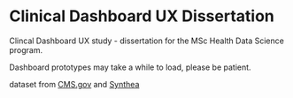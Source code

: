 # Clinical Dashboard UX Dissertation
Clincal Dashboard UX study - dissertation for the MSc Health Data Science program.

Dashboard prototypes may take a while to load, please be patient.

dataset from [CMS.gov](https://www.cms.gov/data-research/statistics-trends-and-reports/medicare-claims-synthetic-public-use-files/cms-2008-2010-data-entrepreneurs-synthetic-public-use-file-de-synpuf/de10-sample-20) and [Synthea](https://github.com/synthetichealth/synthea)